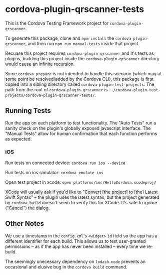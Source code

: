 # cordova-plugin-qrscanner-tests

This is the Cordova Testing Framework project for `cordova-plugin-qrscanner`.

To generate this package, clone and `npm install` the `cordova-plugin-qrscanner`, and then run `npm run manual-tests` inside that project.

Becuase this project requires `cordova-plugin-qrscanner` and it's tests as plugins, building this project inside the `cordova-plugin-qrscanner` directory would cause an infinite recursion.

Since `cordova prepare` is not intended to handle this scenario (which may at some point be resolved/added by the Cordova CLI), this package is first copied into a sibling directory called `cordova-plugin-test-projects`. The path from the root of `cordova-plugin-qrscanner` is `../cordova-plugin-test-projects/cordova-plugin-qrscanner-tests/`.

## Running Tests

Run the app on each platform to test functionality. The "Auto Tests" run a sanity check on the plugin's globally exposed javascript interface. The "Manual Tests" allow for human confirmation that each function performs as expected.

### iOS

Run tests on connected device: `cordova run ios --device`

Run tests on ios simulator: `cordova emulate ios`

Open test project in xcode: `open platforms/ios/HelloCordova.xcodeproj/`

XCode will usually ask if you'd like to "Convert [the project] to [the] Latest Swift Syntax" – the plugin uses the latest syntax, but the project generated by `cordova build` doesn't seem to verify this for XCode. It's safe to ignore ("Cancel") the dialog.

## Other Notes

We use a timestamp in the `config.xml`'s `<widget>` `id` field so the app has a different identifier for each build. This allows us to test user-granted permissions – as if the app has never been installed – every time we re-build.

The seemingly unecessary dependency on `lodash-node` prevents an occasional and elusive bug in the `cordova build` command.
